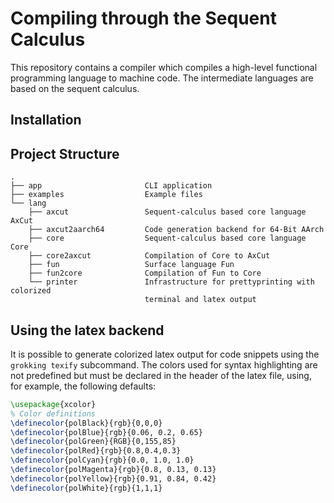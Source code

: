 # Compiling through the Sequent Calculus

This repository contains a compiler which compiles a high-level functional programming language to machine code.
The intermediate languages are based on the sequent calculus.

## Installation


## Project Structure

```console
.
├── app                       CLI application
├── examples                  Example files
└── lang
    ├── axcut                 Sequent-calculus based core language AxCut
    ├── axcut2aarch64         Code generation backend for 64-Bit AArch
    ├── core                  Sequent-calculus based core language Core
    ├── core2axcut            Compilation of Core to AxCut
    ├── fun                   Surface language Fun
    ├── fun2core              Compilation of Fun to Core
    └── printer               Infrastructure for prettyprinting with colorized
                              terminal and latex output
```

## Using the latex backend

It is possible to generate colorized latex output for code snippets using the `grokking texify` subcommand.
The colors used for syntax highlighting are not predefined but must be declared in the header of the latex file, using, for example, the following defaults:

```latex
\usepackage{xcolor}
% Color definitions
\definecolor{polBlack}{rgb}{0,0,0}
\definecolor{polBlue}{rgb}{0.06, 0.2, 0.65}
\definecolor{polGreen}{RGB}{0,155,85}
\definecolor{polRed}{rgb}{0.8,0.4,0.3}
\definecolor{polCyan}{rgb}{0.0, 1.0, 1.0}
\definecolor{polMagenta}{rgb}{0.8, 0.13, 0.13}
\definecolor{polYellow}{rgb}{0.91, 0.84, 0.42}
\definecolor{polWhite}{rgb}{1,1,1}
```